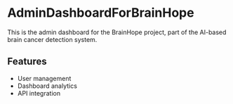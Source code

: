 # AdminDashboardForBrainHope

This is the admin dashboard for the BrainHope project, part of the AI-based brain cancer detection system.

## Features
- User management
- Dashboard analytics
- API integration

